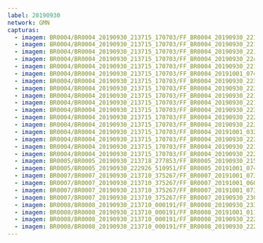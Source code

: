 ```yaml
---
label: 20190930
network: GMN
capturas:
  - imagem: BR0004/BR0004_20190930_213715_170703/FF_BR0004_20190930_221947_423_0033024.fits_maxpixel.jpg
  - imagem: BR0004/BR0004_20190930_213715_170703/FF_BR0004_20190930_221358_435_0027904.fits_maxpixel.jpg
  - imagem: BR0004/BR0004_20190930_213715_170703/FF_BR0004_20190930_221444_031_0028672.fits_maxpixel.jpg
  - imagem: BR0004/BR0004_20190930_213715_170703/FF_BR0004_20190930_224314_590_0055296.fits_maxpixel.jpg
  - imagem: BR0004/BR0004_20190930_213715_170703/FF_BR0004_20190930_221509_519_0029184.fits_maxpixel.jpg
  - imagem: BR0004/BR0004_20190930_213715_170703/FF_BR0004_20191001_074217_744_0642816.fits_maxpixel.jpg
  - imagem: BR0004/BR0004_20190930_213715_170703/FF_BR0004_20190930_223228_520_0044288.fits_maxpixel.jpg
  - imagem: BR0004/BR0004_20190930_213715_170703/FF_BR0004_20190930_223443_324_0046592.fits_maxpixel.jpg
  - imagem: BR0004/BR0004_20190930_213715_170703/FF_BR0004_20190930_221636_104_0030720.fits_maxpixel.jpg
  - imagem: BR0004/BR0004_20190930_213715_170703/FF_BR0004_20190930_221524_243_0029440.fits_maxpixel.jpg
  - imagem: BR0004/BR0004_20190930_213715_170703/FF_BR0004_20190930_223337_663_0045568.fits_maxpixel.jpg
  - imagem: BR0004/BR0004_20190930_213715_170703/FF_BR0004_20190930_222840_763_0041216.fits_maxpixel.jpg
  - imagem: BR0004/BR0004_20190930_213715_170703/FF_BR0004_20190930_223920_169_0051200.fits_maxpixel.jpg
  - imagem: BR0004/BR0004_20190930_213715_170703/FF_BR0004_20191001_032509_251_0354304.fits_maxpixel.jpg
  - imagem: BR0004/BR0004_20190930_213715_170703/FF_BR0004_20190930_223308_630_0045056.fits_maxpixel.jpg
  - imagem: BR0004/BR0004_20190930_213715_170703/FF_BR0004_20190930_221536_723_0029696.fits_maxpixel.jpg
  - imagem: BR0004/BR0004_20190930_213715_170703/FF_BR0004_20190930_222937_810_0041984.fits_maxpixel.jpg
  - imagem: BR0005/BR0005_20190930_213718_277853/FF_BR0005_20190930_215033_013_0014592.fits_maxpixel.jpg
  - imagem: BR0005/BR0005_20190930_222926_510951/FF_BR0005_20191001_074709_124_0744448.fits_maxpixel.jpg
  - imagem: BR0007/BR0007_20190930_213710_375267/FF_BR0007_20191001_073831_771_1018624.fits_maxpixel.jpg
  - imagem: BR0007/BR0007_20190930_213710_375267/FF_BR0007_20191001_060022_783_0859648.fits_maxpixel.jpg
  - imagem: BR0007/BR0007_20190930_213710_375267/FF_BR0007_20191001_073748_513_1017600.fits_maxpixel.jpg
  - imagem: BR0007/BR0007_20190930_213710_375267/FF_BR0007_20190930_230949_181_0160256.fits_maxpixel.jpg
  - imagem: BR0008/BR0008_20190930_213710_000191/FF_BR0008_20190930_233537_386_0110592.fits_maxpixel.jpg
  - imagem: BR0008/BR0008_20190930_213710_000191/FF_BR0008_20191001_011502_161_0206592.fits_maxpixel.jpg
  - imagem: BR0008/BR0008_20190930_213710_000191/FF_BR0008_20190930_222515_953_0043264.fits_maxpixel.jpg
  - imagem: BR0008/BR0008_20190930_213710_000191/FF_BR0008_20190930_222623_097_0044288.fits_maxpixel.jpg
---
```

